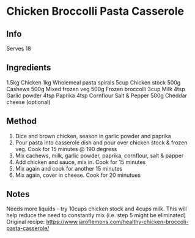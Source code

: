 # Chicken Broccolli Pasta Casserole

## Info

Serves 18

## Ingredients

1.5kg Chicken
1kg Wholemeal pasta spirals
5cup Chicken stock
500g Cashews
500g Mixed frozen veg
500g Frozen broccolli
3cup Milk
4tsp Garlic powder
4tsp Paprika
4tsp Cornflour
Salt & Pepper
500g Cheddar cheese (optional)

## Method

1. Dice and brown chicken, season in garlic powder and paprika
2. Pour pasta into casserole dish and pour over chicken stock & frozen veg. Cook for 15 minutes @ 190 degress
3. Mix cachews, milk, garlic powder, paprika, cornflour, salt & papper
4. Add chicken and sauce, mix in. Cook for 15 minutes
5. Mix again and cook for another 15 minutes
6. Mix again, cover in cheese. Cook for 20 minutues

## Notes

Needs more liquids - try 10cups chicken stock and 4cups milk. This will help reduce the need to constantly mix (i.e. step 5 might be eliminated)
Original recipe: https://www.jaroflemons.com/healthy-chicken-broccoli-pasta-casserole/